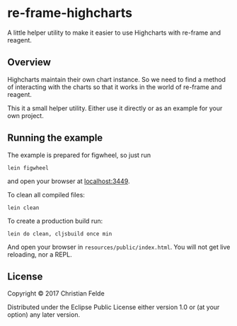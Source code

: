 # re-frame-highcharts

A little helper utility to make it easier to use Highcharts with re-frame and reagent.

## Overview

Highcharts maintain their own chart instance.
So we need to find a method of interacting with the charts so that it works in the world of re-frame and reagent.

This it a small helper utility. Either use it directly or as an example for your own project.

## Running the example

The example is prepared for figwheel, so just run

    lein figwheel

and open your browser at [localhost:3449](http://localhost:3449/).

To clean all compiled files:

    lein clean

To create a production build run:

    lein do clean, cljsbuild once min

And open your browser in `resources/public/index.html`. You will not
get live reloading, nor a REPL. 

## License

Copyright © 2017 Christian Felde

Distributed under the Eclipse Public License either version 1.0 or (at your option) any later version.
